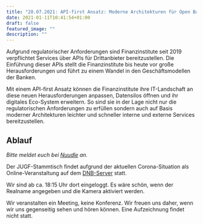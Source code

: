 ```yaml
---
title: "28.07.2021: API-first Ansatz: Moderne Architekturen für Open Banking APIs"
date: 2021-01-11T10:41:54+01:00
draft: false
featured_image: ""
description: ""
---
```


Aufgrund regulatorischer Anforderungen sind Finanzinstitute seit 2019 verpflichtet Services über APIs für Drittanbieter bereitzustellen. Die Einführung dieser APIs stellt die Finanzinstitute bis heute vor große Herausforderungen und führt zu einem Wandel in den Geschäftsmodellen der Banken. 

Mit einem API-first Ansatz können die Finanzinstitute ihre IT-Landschaft an diese neuen Herausforderungen anpassen, Datensilos öffnen und ihr digitales Eco-System erweitern. So sind sie in der Lage nicht nur die regulatorischen Anforderungen zu erfüllen sondern auch auf Basis moderner Architekturen leichter und schneller interne und externe Services bereitzustellen.

## Ablauf 

_Bitte meldet euch bei [Nuudle](https://nuudel.digitalcourage.de/dhEBOUTCPxCLGejU) an._

Der JUGF-Stammtisch findet aufgrund der aktuellen Corona-Situation als Online-Veranstaltung auf dem [DNB-Server](http://meet.dnb.de/raum/jugfmeeting) statt.

Wir sind ab ca. 18:15 Uhr dort eingeloggt. Es wäre schön, wenn der Realname angegeben und die Kamera aktiviert werden.

Wir veranstalten ein Meeting, keine Konferenz. Wir freuen uns daher, wenn wir uns gegenseitig sehen und hören können.
Eine Aufzeichnung findet nicht statt.